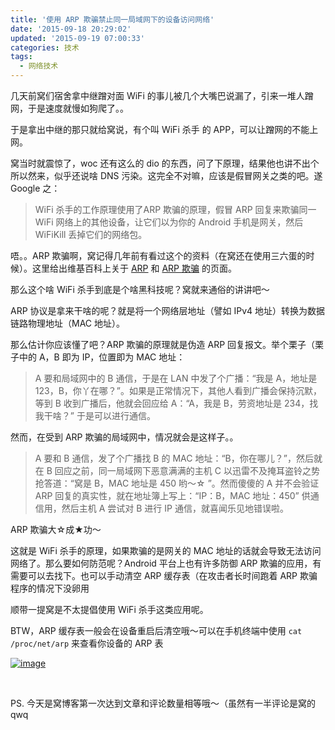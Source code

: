 ```yaml
---
title: '使用 ARP 欺骗禁止同一局域网下的设备访问网络'
date: '2015-09-18 20:29:02'
updated: '2015-09-19 07:00:33'
categories: 技术
tags:
  - 网络技术
---
```



几天前窝们宿舍拿中继蹭对面 WiFi 的事儿被几个大嘴巴说漏了，引来一堆人蹭网，于是速度就慢如狗爬了。。

于是拿出中继的那只就给窝说，有个叫 WiFi 杀手 的 APP，可以让蹭网的不能上网。

窝当时就震惊了，woc 还有这么的 dio 的东西，问了下原理，结果他也讲不出个所以然来，似乎还说啥 DNS 污染。这完全不对嘛，应该是假冒网关之类的吧。遂 Google 之：

> WiFi 杀手的工作原理使用了ARP 欺骗的原理，假冒 ARP 回复来欺骗同一 WiFi 网络上的其他设备，让它们以为你的 Android 手机是网关，然后 WiFiKill 丢掉它们的网络包。

唔。。ARP 欺骗啊，窝记得几年前有看过这个的资料（在窝还在使用三六蛋的时候）。这里给出维基百科上关于 [ARP](https://zh.wikipedia.org/wiki/%E5%9C%B0%E5%9D%80%E8%A7%A3%E6%9E%90%E5%8D%8F%E8%AE%AE) 和 [ARP 欺骗](https://zh.wikipedia.org/wiki/ARP%E6%AC%BA%E9%A8%99) 的页面。

那么这个啥 WiFi 杀手到底是个啥黑科技呢？窝就来通俗的讲讲吧～

ARP 协议是拿来干啥的呢？就是将一个网络层地址（譬如 IPv4 地址）转换为数据链路物理地址（MAC 地址）。

那么估计你应该懂了吧？ARP 欺骗的原理就是伪造 ARP 回复报文。举个栗子（栗子中的 A，B 即为 IP，位置即为 MAC 地址：

> A 要和局域网中的 B 通信，于是在 LAN 中发了个广播：“我是 A，地址是 123，B，你丫在哪？”。如果是正常情况下，其他人看到广播会保持沉默，等到 B 收到广播后，他就会回应给 A：“A，我是 B，劳资地址是 234，找我干啥？” 于是可以进行通信。

然而，在受到 ARP 欺骗的局域网中，情况就会是这样子。。

> A 要和 B 通信，发了个广播找 B 的 MAC 地址：“B，你在哪儿？”，然后就在 B 回应之前，同一局域网下恶意满满的主机 C 以迅雷不及掩耳盗铃之势抢答道：“窝是 B，MAC 地址是 450 哟～☆ ”。然而傻傻的 A 并不会验证 ARP 回复的真实性，就在地址簿上写上：“IP：B，MAC 地址：450” 供通信用，然后主机 A 尝试对 B 进行 IP 通信，就喜闻乐见地错误啦。

ARP 欺骗大☆成★功～

这就是 WiFi 杀手的原理，如果欺骗的是网关的 MAC 地址的话就会导致无法访问网络了。那么要如何防范呢？Android 平台上也有许多防御 ARP 欺骗的应用，有需要可以去找下。也可以手动清空 ARP 缓存表（在攻击者长时间跑着 ARP 欺骗程序的情况下没卵用

顺带一提窝是不太提倡使用 WiFi 杀手这类应用呢。

BTW，ARP 缓存表一般会在设备重启后清空哦～可以在手机终端中使用 `cat /proc/net/arp` 来查看你设备的 ARP 表

[![image](https://img.blessing.studio/images/2015/09/2015-09-18_14-46-04.jpg "wp-1442587367872")](https://img.blessing.studio/images/2015/09/2015-09-18_14-46-04.jpg)

 

PS. 今天是窝博客第一次达到文章和评论数量相等哦～（虽然有一半评论是窝的 qwq



